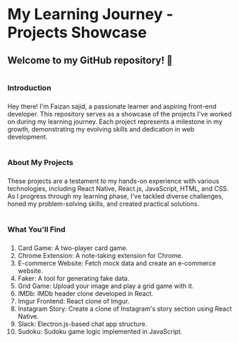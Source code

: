 # <span style="font-size:larger;">My Learning Journey - Projects Showcase</span>

## Welcome to my GitHub repository! 👋

# <h3>Introduction<h3/> 
  
Hey there! I'm Faizan sajid, a passionate learner and aspiring front-end developer. This repository serves as a showcase of the projects I've worked on during my learning journey. Each project represents a milestone in my growth, demonstrating my evolving skills and dedication in web development.

# <h3>About My Projects<h3/>
  
These projects are a testament to my hands-on experience with various technologies, including React Native, React.js, JavaScript, HTML, and CSS. As I progress through my learning phase, I've tackled diverse challenges, honed my problem-solving skills, and created practical solutions.

# <h3>What You'll Find<h3/>
  
1. Card Game: A two-player card game.
2. Chrome Extension: A note-taking extension for Chrome.
3. E-commerce Website: Fetch mock data and create an e-commerce website.
4. Faker: A tool for generating fake data.
5. Grid Game: Upload your image and play a grid game with it.
6. IMDb: IMDb header clone developed in React.
7. Imgur Frontend: React clone of Imgur.
8. Instagram Story: Create a clone of Instagram's story section using React Native.
9. Slack: Electron.js-based chat app structure.
10. Sudoku: Sudoku game logic implemented in JavaScript.
